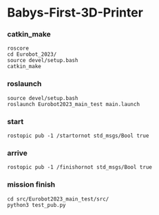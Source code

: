 # Babys-First-3D-Printer

### catkin_make
    roscore
    cd Eurobot_2023/
    source devel/setup.bash
    catkin_make
    
### roslaunch

    source devel/setup.bash
    roslaunch Eurobot2023_main_test main.launch

### start

    rostopic pub -1 /startornot std_msgs/Bool true
    
### arrive

    rostopic pub -1 /finishornot std_msgs/Bool true

### mission finish

    cd src/Eurobot2023_main_test/src/
    python3 test_pub.py 
